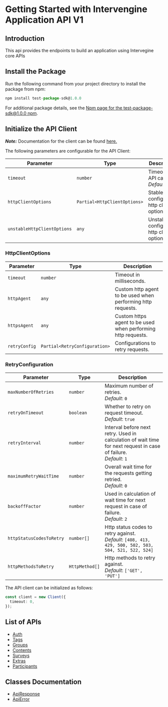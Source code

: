
# Getting Started with Intervengine Application API V1

## Introduction

This api provides the endpoints to build an application using Intervegine core APIs

## Install the Package

Run the following command from your project directory to install the package from npm:

```ts
npm install test-package-sdk@1.0.0
```

For additional package details, see the [Npm page for the test-package-sdk@1.0.0  npm](https://www.npmjs.com/package/test-package-sdk/v/1.0.0).

## Initialize the API Client

**_Note:_** Documentation for the client can be found [here.](https://www.github.com/sohaibtariq/test-package-js-sdk/tree/1.0.0/doc/client.md)

The following parameters are configurable for the API Client:

| Parameter | Type | Description |
|  --- | --- | --- |
| `timeout` | `number` | Timeout for API calls.<br>*Default*: `0` |
| `httpClientOptions` | `Partial<HttpClientOptions>` | Stable configurable http client options. |
| `unstableHttpClientOptions` | `any` | Unstable configurable http client options. |

### HttpClientOptions

| Parameter | Type | Description |
|  --- | --- | --- |
| `timeout` | `number` | Timeout in milliseconds. |
| `httpAgent` | `any` | Custom http agent to be used when performing http requests. |
| `httpsAgent` | `any` | Custom https agent to be used when performing http requests. |
| `retryConfig` | `Partial<RetryConfiguration>` | Configurations to retry requests. |

### RetryConfiguration

| Parameter | Type | Description |
|  --- | --- | --- |
| `maxNumberOfRetries` | `number` | Maximum number of retries. <br> *Default*: `0` |
| `retryOnTimeout` | `boolean` | Whether to retry on request timeout. <br> *Default*: `true` |
| `retryInterval` | `number` | Interval before next retry. Used in calculation of wait time for next request in case of failure. <br> *Default*: `1` |
| `maximumRetryWaitTime` | `number` | Overall wait time for the requests getting retried. <br> *Default*: `0` |
| `backoffFactor` | `number` | Used in calculation of wait time for next request in case of failure. <br> *Default*: `2` |
| `httpStatusCodesToRetry` | `number[]` | Http status codes to retry against. <br> *Default*: `[408, 413, 429, 500, 502, 503, 504, 521, 522, 524]` |
| `httpMethodsToRetry` | `HttpMethod[]` | Http methods to retry against. <br> *Default*: `['GET', 'PUT']` |

The API client can be initialized as follows:

```ts
const client = new Client({
  timeout: 0,
});
```

## List of APIs

* [Auth](https://www.github.com/sohaibtariq/test-package-js-sdk/tree/1.0.0/doc/controllers/auth.md)
* [Tags](https://www.github.com/sohaibtariq/test-package-js-sdk/tree/1.0.0/doc/controllers/tags.md)
* [Groups](https://www.github.com/sohaibtariq/test-package-js-sdk/tree/1.0.0/doc/controllers/groups.md)
* [Contents](https://www.github.com/sohaibtariq/test-package-js-sdk/tree/1.0.0/doc/controllers/contents.md)
* [Surveys](https://www.github.com/sohaibtariq/test-package-js-sdk/tree/1.0.0/doc/controllers/surveys.md)
* [Extras](https://www.github.com/sohaibtariq/test-package-js-sdk/tree/1.0.0/doc/controllers/extras.md)
* [Participants](https://www.github.com/sohaibtariq/test-package-js-sdk/tree/1.0.0/doc/controllers/participants.md)

## Classes Documentation

* [ApiResponse](https://www.github.com/sohaibtariq/test-package-js-sdk/tree/1.0.0/doc/api-response.md)
* [ApiError](https://www.github.com/sohaibtariq/test-package-js-sdk/tree/1.0.0/doc/api-error.md)

